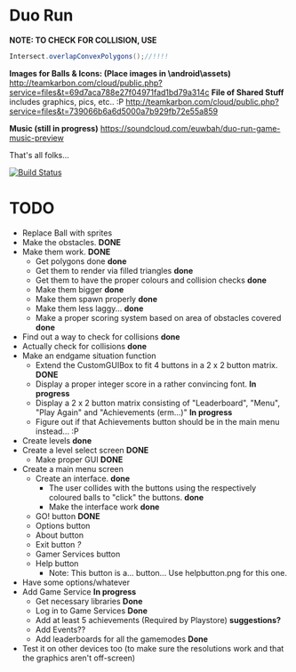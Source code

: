 Duo Run
=======

**NOTE: TO CHECK FOR COLLISION, USE**
```java
Intersect.overlapConvexPolygons();//!!!!
```
**Images for Balls & Icons: (Place images in \android\assets)**
http://teamkarbon.com/cloud/public.php?service=files&t=69d7aca788e27f04971fad1bd79a314c
**File of Shared Stuff** includes graphics, pics, etc.. :P
http://teamkarbon.com/cloud/public.php?service=files&t=739066b6a6d5000a7b929fb72e55a859

**Music (still in progress)**
https://soundcloud.com/euwbah/duo-run-game-music-preview

That's all folks...

[![Build Status](https://travis-ci.org/TeamKarbonOfficial/GDXTest.svg?branch=master)](https://travis-ci.org/TeamKarbonOfficial/GDXTest)

TODO
=======
- Replace Ball with sprites
- Make the obstacles.  **DONE**
- Make them work. **DONE**
    - Get polygons done **done**
    - Get them to render via filled triangles **done**
    - Get them to have the proper colours and collision checks **done**
    - Make them bigger **done**
    - Make them spawn properly **done**
    - Make them less laggy...  **done**
    - Make a proper scoring system based on area of obstacles covered **done**
- Find out a way to check for collisions **done**
- Actually check for collisions **done**
- Make an endgame situation function
    - Extend the CustomGUIBox to fit 4 buttons in a 2 x 2 button matrix. **DONE**
    - Display a proper integer score in a rather convincing font. **In progress**
    - Display a 2 x 2 button matrix consisting of "Leaderboard", "Menu", "Play Again" and "Achievements (erm...)" **In progress**
    - Figure out if that Achievements button should be in the main menu instead... :P
- Create levels **done**
- Create a level select screen **DONE**
    - Make proper GUI **DONE**
- Create a main menu screen
    - Create an interface. **done**
        - The user collides with the buttons using the respectively coloured balls to "click" the buttons. **done**
        - Make the interface work **done**
    - GO! button **DONE**
    - Options button
    - About button
    - Exit button *?*
    - Gamer Services button
    - Help button
        - Note: This button is a... button... Use helpbutton.png for this one.
- Have some options/whatever
- Add Game Service **In progress**
    - Get necessary libraries **Done**
    - Log in to Game Services **Done**
    - Add at least 5 achievements (Required by Playstore) **suggestions?**
    - Add Events??
    - Add leaderboards for all the gamemodes **Done**
- Test it on other devices too (to make sure the resolutions work and that the graphics aren't off-screen)
